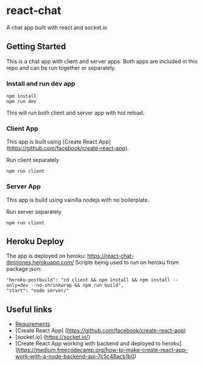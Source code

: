 # react-chat

A chat app built with react and socket.io

## Getting Started

This is a chat app with client and server apps. Both apps are included in this repo and can be run together or separately.

### Install and run dev app

```
npm install
npm run dev
```

This will run both client and server app with hot reload.

### Client App

This app is built using [Create React App] (https://github.com/facebook/create-react-app). 

Run client separately

```
npm run client
```

### Server App

This app is build using vainilla nodejs with no boilerplate. 

Run server separately

```
npm run client
```

## Heroku Deploy

The app is deployed on heroku: https://react-chat-dminones.herokuapp.com/
Scripts being used to run on heroku from package json:

```
"heroku-postbuild": "cd client && npm install && npm install --only=dev --no-shrinkwrap && npm run build",
"start": "node server/"
```

## Useful links

- [Requirements](Chat.md)
- [Create React App] (https://github.com/facebook/create-react-app)
- [socket.io] (https://socket.io/)
- [Create React App working with backend and deployed to heroku] (https://medium.freecodecamp.org/how-to-make-create-react-app-work-with-a-node-backend-api-7c5c48acb1b0)
